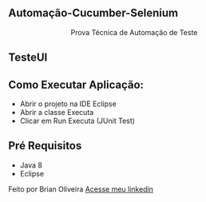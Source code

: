 ## Automação-Cucumber-Selenium

<p align="center">Prova Técnica de Automação de Teste</p>

## TesteUI

## Como Executar Aplicação:

* Abrir o projeto na IDE Eclipse 
* Abrir a classe Executa
* Clicar em Run Executa (JUnit Test)

## Pré Requisitos

* Java 8
* Eclipse

Feito por Brian Oliveira [Acesse meu linkedin](https://www.linkedin.com/in/brian-oliveira-385356122/)

